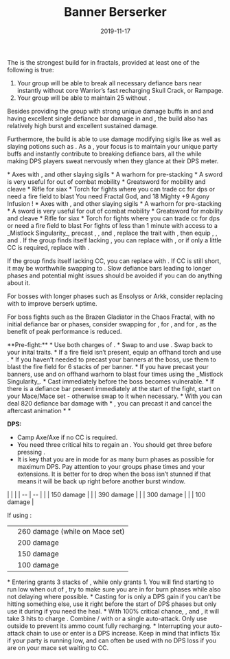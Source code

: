 ﻿---
title: 'Banner Berserker'
date: '2019-11-17'
rating: 'Meta'
role: 'Support'
profession: 'Warrior'
specialization: 'Berserker'
benchmark:
  { small: { dps: 32692, by: 'Weird Champ [eGrl]', youtube: '6LW9Hrjo29I' } }
skills: [14407, 14405]
traits: [1444, ]
conditions: ['Vulnerability']
code: '[&DQIEGzMWEhenAAAAqQAAAKoAAACsAAAAwhIAAAAAAAAAAAAAAAAAAAAAAAA=]'
---

The <Specialization text="Banner Berserker" name="berserker"/> is the strongest build for <Specialization name="warrior"/> in fractals, provided at least one of the following is true:

1. Your group will be able to break all necessary defiance bars near instantly without core Warrior’s fast recharging Skull Crack, or Rampage.
2. Your group will be able to maintain 25 <Boon name="Might"/> without <Trait name="Phalanx Strength"/>.

Besides providing the group with strong unique damage buffs in <Skill name="Banner of Strength"/> and <Skill name="Banner of Discipline"/> and having excellent single defiance bar damage in <Skill name="Tremor"/> and <Skill name="Headbutt"/>, the build also has relatively high burst and excellent sustained damage.

Furthermore, the build is able to use damage modifying sigils like <Item name="Impact" type="Sigil"/> as well as slaying potions such as <Item name="Powerful Potion of Slaying Scarlets Armies"/>. As a <Specialization text="Banner Berserker" name="berserker"/>, your focus is to maintain your unique party buffs and instantly contribute to breaking defiance bars, all the while making DPS players sweat nervously when they glance at their DPS meter.

<Divider text="Equipment without Spotter"/>

<Tabs outlined>

<Tab title="150 Agony Resistance">
<Grid>
<GridItem sm="4">
<Armor weight="Heavy" helmAffix="Berserker" helmRune="Scholar" shouldersAffix="Berserker" shouldersRune="Scholar" coatAffix="Berserker" coatRune="Scholar" glovesAffix="Berserker" glovesRune="Scholar" leggingsAffix="Assassin" leggingsRune="Scholar" bootsAffix="Berserker" bootsRune="Scholar"/>
</GridItem>

<GridItem sm="4">
<Weapons weapon1MainType="Axe" weapon1MainAffix="Berserker" weapon1MainSigil1="Impact" weapon1OffType="Axe" weapon1OffAffix="Berserker" weapon1OffSigil="Force" weapon2MainType="Mace" weapon2MainAffix="Berserker" weapon2MainSigil1="Severance" weapon2OffType="Mace" weapon2OffAffix="Berserker" weapon2OffSigil="Paralyzation" />
<Consumables foodId="41569" utilityId="77569" infusionId="37131"/>

</GridItem>

<GridItem sm="4">
<BackAndTrinkets backItemAffix="Berserker" accessory1Affix="Assassin" accessory2Affix="Assassin" amuletAffix="Assassin" ring1Affix="Assassin" ring2Affix="Berserker"/>
<Card title="Swap Weapons">
* Axes with <Item name="Night" type="Sigil" disableText/>, <Item name="Serpent Slaying" type="Sigil" disableText/> and other slaying sigils
* A warhorn for pre-stacking <Boon name="Might"/>
* A sword is very useful for out of combat mobility
* Greatsword for mobility and cleave 
* Rifle for siax
* Torch for fights where you can trade cc for dps or need a fire field to blast
</Card>

</GridItem>
</Grid>
</Tab>

<Tab title="207 Agony Resistance">
<Grid>
<GridItem sm="4">
<Armor weight="Heavy" helmAffix="Berserker" helmRune="Scholar" shouldersAffix="Berserker" shouldersRune="Scholar" coatAffix="Assassin" coatRune="Scholar" glovesAffix="Berserker" glovesRune="Scholar" leggingsAffix="Assassin" leggingsRune="Scholar" bootsAffix="Berserker" bootsRune="Scholar"/>
</GridItem>

<GridItem sm="4">
<Weapons weapon1MainType="Axe" weapon1MainAffix="Berserker" weapon1MainSigil1="Impact" weapon1OffType="Axe" weapon1OffAffix="Berserker" weapon1OffSigil="Force" weapon2MainType="Mace" weapon2MainAffix="Berserker" weapon2MainSigil1="Severance" weapon2OffType="Mace" weapon2OffAffix="Berserker" weapon2OffSigil="Paralyzation" />
<Consumables foodId="41569" utilityId="77569" infusionId="37131"/>

<Card title="Extra note">
You need Fractal God, <Item id="86175"/> and 18  Mighty +9 Agony Infusion !
</Card>
</GridItem>

<GridItem sm="4">
<BackAndTrinkets backItemAffix="Berserker" accessory1Affix="Assassin" accessory2Affix="Berserker" amuletAffix="Berserker" ring1Affix="Berserker" ring2Affix="Berserker"/>
<Card title="Swap Weapons">
* Axes with <Item name="Night" type="Sigil" disableText/>, <Item name="Serpent Slaying" type="Sigil" disableText/> and other slaying sigils
* A warhorn for pre-stacking <Boon name="Might"/>
* A sword is very useful for out of combat mobility
* Greatsword for mobility and cleave 
* Rifle for siax
* Torch for fights where you can trade cc for dps or need a fire field to blast
</Card>


</GridItem>
</Grid>
</Tab>
</Tabs>

<Divider text="Build"/>

<Grid>
<GridItem sm="7">
<Traits traits1Id="4" traits1="Strength" traits1Selected="Peak Performance, Forceful Greatsword, Berserkers Power" traits2="Discipline" traits2Selected="Warriors Sprint, Doubled Standards, Axe Mastery" traits3Id="18" traits3="Berserker" traits3Selected="Savage Instinct, Blood Reaction, Bloody Roar"/>
<Card title="Alternate build">
For fights of less than 1 minute with access to a _Mistlock Singularity_, precast <Skill name="Banner of Discipline"/>, <Skill name="Banner of Strength"/>, and <Skill name="Battle Standard"/>, replace the trait <Trait name="Savage Instinct"/> with <Trait name="Smash Brawler"/>, then equip <Skill name="Blood Reckoning"/>, <Skill name="Throw Bolas"/>, and <Skill name="Outrage"/>.
</Card>
</GridItem>

<GridItem sm="5">
<Skills heal="Mending" utility1="Signet of Might" utility2="Banner of Strength" utility3="Banner of Discipline" elite="Head Butt"/>

<Card title="Situational">
If the group finds itself lacking <Boon name="Might"/>, you can replace <Skill name="Signet of Might"/> with <Skill name="For Great Justice!"/>, or if only a little CC is required, replace <Skill name="Headbutt"/> with <Skill name="Battle Standard"/>.

If the group finds itself lacking CC, you can replace <Skill name="Signet of Might"/> with <Skill name="Wild Blow"/>. If CC is still short, it may be worthwhile swapping to <Specialization text="Banner Warrior" name="warrior"/>. Slow defiance bars leading to longer phases and potential might issues should be avoided if you can do anything about it.

For bosses with longer phases such as Ensolyss or Arkk, consider replacing <Trait name="Savage Instinct"/> with <Trait name="Smash Brawler"/> to improve berserk uptime.

For boss fights such as the Brazen Gladiator in the Chaos Fractal, with no initial defiance bar or phases, consider swapping <Trait name="Peak Performance"/> for <Trait name="Brave Stride"/>, <Trait name="Savage Instinct"/> for <Trait name="Smash Brawler"/>, and <Skill name="Mending"/> for <Skill name="Blood Reckoning"/>, as the benefit of peak performance is reduced.
</Card>
</GridItem>
</Grid>

<Divider text="Details"/>

<Grid>
<GridItem sm="8">
<Card title="Skill usage">
**Pre-fight:**
* Use both charges of <Skill name="For Great Justice!"/>. 
* Swap to <Trait id="1711"/> and use <Skill id="14355"/>. Swap back to your inital traits.
* If a fire field isn’t present, equip an offhand torch and use <Skill name="Flames of War"/>.
* If you haven’t needed to precast your banners at the boss, use them to blast the fire field for 6 stacks of <Boon name="Might"/> per banner.
* If you have precast your banners, use <Skill name="Call to Arms"/> and <Skill id="14393"/> on offhand warhorn to blast four times using the _Mistlock Singularity_.
* Cast <Skill name="Mending"/> immediately before the boss becomes vulnerable.
* If there is a defiance bar present immediately at the start of the fight, start on your Mace/Mace set - otherwise swap to it when necessary.
* With <Item name="Paralyzation" type="Sigil"/> you can deal 820 defiance bar damage with
    * <Skill name="Tremor"/>, you can precast it and cancel the aftercast animation
    * <Skill name="Pommel Bash"/>
    * <Skill name="Headbutt"/> 

**DPS:**
* Camp Axe/Axe if no CC is required.
* You need three critical hits to regain an <Skill name="decapitate"/>. You should get three <Skill name="decapitate"/> before pressing <Skill name="Whirling axe"/>.
* It is key that you are in <Skill name="Berserk"/> mode for as many burn phases as possible for maximum DPS. Pay attention to your groups phase times and your <Skill name="Berserk"/> extensions. It is better for <Skill name="Berserk"/> to drop when the boss isn’t stunned if that means it will be back up right before another burst window.
</Card>
</GridItem>

<GridItem sm="4">
<Card title="CC skills">
| | |
| -- | -- |
| <Skill id="14502"/> | 150 damage |
| <Skill id="14414"/> | 390 damage |
| <Skill id="14415"/> | 300 damage |
| <Skill id="14503"/> | 100 damage |

If using <Skill id="14483"/>:

|                     |                                |
| ------------------- | ------------------------------ |
| <Skill id="14490"/> | 260 damage (while on Mace set) |
| <Skill id="14556"/> | 200 damage                     |
| <Skill id="14488"/> | 150 damage                     |
| <Skill id="14487"/> | 100 damage                     |

</Card>
</GridItem>
<Card title="Damage modifiers">
* Entering <Skill name="Berserk"/> grants 3 stacks of <Trait name="Berserkers Power"/>, while <Skill name="Decapitate"/> only grants 1. You will find <Trait name="Berserkers Power"/> starting to run low when out of <Skill name="Berserk"/>, try to make sure you are in <Skill name="Berserk"/> for burn phases while also not delaying <Skill name="Berserk"/> where possible.
* Casting <Skill name="Mending"/> for <Trait name="Peak Performance"/> is only a DPS gain if you can’t be hitting something else, use it right before the start of DPS phases but only use it during if you need the heal.
* With 100% critical chance, <Trait name="Axe mastery"/>, and <Skill name="Berserk"/>, it will take 3 hits to charge <Skill name="Decapitate"/>. Combine <Skill name="Cyclone Axe"/> / <Skill name="Double Chop"/> with <Skill name="Throw Axe"/> or a single auto-attack. Only use <Skill name="Throw Axe"/> outside <Skill name="Berserk"/> to prevent its ammo count fully recharging.
* Interrupting your auto-attack chain to use <Skill name="Decapitate"/> or enter <Skill name="Berserk"/> is a DPS increase. Keep in mind that <Skill name="Crushing Blow"/> inflicts 15x  <Condition name="Vulnerability"/> if your party is running low, and can often be used with no DPS loss if you are on your mace set waiting to CC.
</Card>
</Grid>
